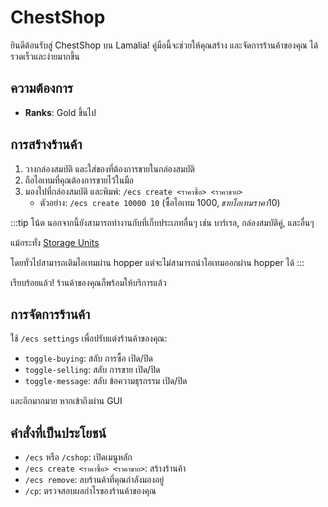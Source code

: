 ﻿# ChestShop

ยินดีต้อนรับสู่ ChestShop บน Lamalia! คู่มือนี้จะช่วยให้คุณสร้าง และจัดการร้านค้าของคุณ ได้รวดเร็วและง่ายมากขึ้น

## ความต้องการ

- **Ranks**: Gold ขึ้นไป

## การสร้างร้านค้า

1. วางกล่องสมบัติ และใส่ของที่ต้องการขายในกล่องสมบัติ
2. ถือไอเทมที่คุณต้องการขายไว้ในมือ
3. มองไปที่กล่องสมบัติ และพิมพ์: `/ecs create <ราคาซื้อ> <ราคาขาย>`
   - ตัวอย่าง: `/ecs create 10000 10` (ซื้อไอเทม 1000$, ขายไอเทมราคา 10$)

:::tip โน้ต
นอกจากนี้ยังสามารถทำงานกับที่เก็บประเภทอื่นๆ เช่น บาร์เรล, กล่องสมบัติคู่, และอื่นๆ

แม้กระทั่ง [Storage Units](customCrafting.md)

โดยทั่วไปสามารถเติมไอเทมผ่าน hopper แต่จะไม่สามารถนำไอเทมออกผ่าน hopper ได้
:::

เรียบร้อยแล้ว! ร้านค้าของคุณก็พร้อมให้บริการแล้ว

## การจัดการร้านค้า

ใช้ `/ecs settings` เพื่อปรับแต่งร้านค้าของคุณ:

- `toggle-buying`: สลับ การซื้อ เปิด/ปิด
- `toggle-selling`: สลับ การขาย เปิด/ปิด
- `toggle-message`: สลับ ข้อความธุรกรรม เปิด/ปิด

และอีกมากมาย หากเข้าถึงผ่าน GUI

## คำสั่งที่เป็นประโยชน์

- `/ecs` หรือ `/cshop`: เปิดเมนูหลัก
- `/ecs create <ราคาซื้อ> <ราคาขาย>`: สร้างร้านค้า
- `/ecs remove`: ลบร้านค้าที่คุณกำลังมองอยู่
- `/cp`: ตรวจสอบผลกำไรของร้านค้าของคุณ

